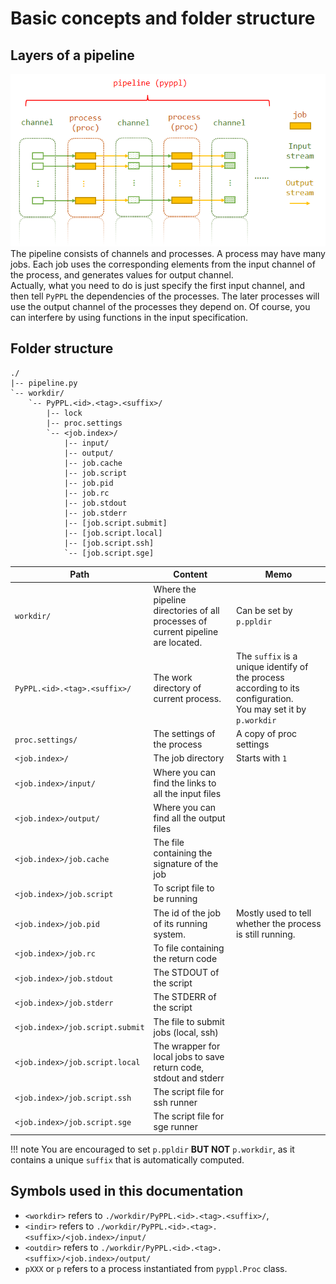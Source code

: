 # Basic concepts and folder structure

<!-- toc -->

## Layers of a pipeline
![Basic concepts](./concept.png)
The pipeline consists of channels and processes. A process may have many jobs. Each job uses the corresponding elements from the input channel of the process, and generates values for output channel.  
Actually, what you need to do is just specify the first input channel, and then tell `PyPPL` the dependencies of the processes. The later processes will use the output channel of the processes they depend on. Of course, you can interfere by using functions in the input specification.

## Folder structure
```
./
|-- pipeline.py
`-- workdir/
	`-- PyPPL.<id>.<tag>.<suffix>/
		|-- lock
		|-- proc.settings
		`-- <job.index>/
			|-- input/
			|-- output/
			|-- job.cache
			|-- job.script
			|-- job.pid
			|-- job.rc
			|-- job.stdout
			|-- job.stderr
			|-- [job.script.submit]
			|-- [job.script.local]
			|-- [job.script.ssh]
			`-- [job.script.sge]
```

| Path | Content | Memo |
|------|---------|------|
|`workdir/`|Where the pipeline directories of all processes of current pipeline are located.|Can be set by `p.ppldir`|
|`PyPPL.<id>.<tag>.<suffix>/`|The work directory of current process.|The `suffix` is a unique identify of the process according to its configuration.<br/>You may set it by `p.workdir`|
|`proc.settings/`|The settings of the process|A copy of proc settings|
|`<job.index>/`|The job directory|Starts with `1`|
|`<job.index>/input/`|Where you can find the links to all the input files||
|`<job.index>/output/`|Where you can find all the output files||
|`<job.index>/job.cache`|The file containing the signature of the job||
|`<job.index>/job.script`|To script file to be running||
|`<job.index>/job.pid`|The id of the job of its running system.|Mostly used to tell whether the process is still running.|
|`<job.index>/job.rc`|To file containing the return code||
|`<job.index>/job.stdout`|The STDOUT of the script||
|`<job.index>/job.stderr`|The STDERR of the script||
|`<job.index>/job.script.submit`|The file to submit jobs (local, ssh)||
|`<job.index>/job.script.local`|The wrapper for local jobs to save return code, stdout and stderr||
|`<job.index>/job.script.ssh`|The script file for ssh runner||
|`<job.index>/job.script.sge`|The script file for sge runner||

!!! note
	You are encouraged to set `p.ppldir` **BUT NOT** `p.workdir`, as it contains a unique `suffix` that is automatically computed.  

## Symbols used in this documentation
* `<workdir>` refers to `./workdir/PyPPL.<id>.<tag>.<suffix>/`,  
* `<indir>` refers to `./workdir/PyPPL.<id>.<tag>.<suffix>/<job.index>/input/`  
* `<outdir>` refers to `./workdir/PyPPL.<id>.<tag>.<suffix>/<job.index>/output/`  
* `pXXX` or `p` refers to a process instantiated from `pyppl.Proc` class.